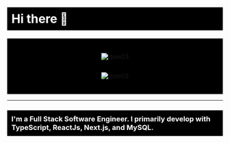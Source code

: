 <h1 style="background-color: black; color: white; padding: 10px;">Hi there 👋</h1>

<div style="display: flex; flex-direction: column; align-items: center; background-color: black; padding: 20px;">
  
  <p>
    <img align="center" src="https://github-readme-stats.vercel.app/api/top-langs?username=rtom03&show_icons=true&locale=en&layout=compact" alt="rtom03" />
  </p>
  <div style="background-color:black;">
  <p>
    <img align="center" src="https://github-readme-stats.vercel.app/api?username=rtom03&show_icons=true&locale=en" alt="rtom03" />
  </p>
  </div>
</div>

<hr/>

<h3 style="background-color: black; color: white; padding: 10px;">I'm a Full Stack Software Engineer. I primarily develop with TypeScript, ReactJs, Next.js, and MySQL.</h3>
